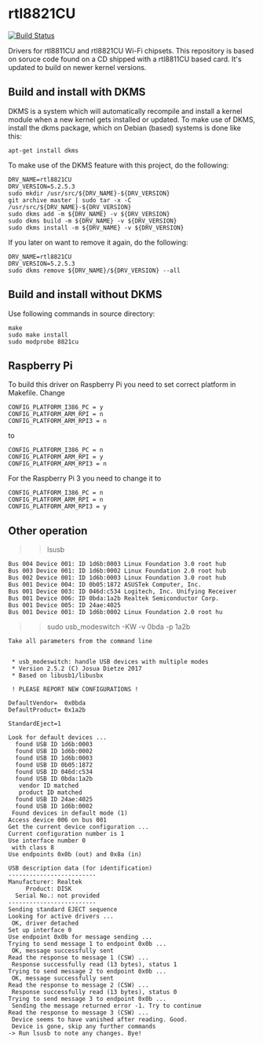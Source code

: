 # rtl8821CU
[![Build Status](https://travis-ci.org/whitebatman2/rtl8821CU.svg?branch=master)](https://travis-ci.org/whitebatman2/rtl8821CU)

Drivers for rtl8811CU and rtl8821CU Wi-Fi chipsets. This repository is based on soruce code found on a CD shipped with a rtl8811CU based card. It's updated to build on newer kernel versions.

## Build and install with DKMS

DKMS is a system which will automatically recompile and install a kernel module when a new kernel gets installed or updated. To make use of DKMS, install the dkms package, which on Debian (based) systems is done like this:

    apt-get install dkms

To make use of the DKMS feature with this project, do the following:

    DRV_NAME=rtl8821CU
    DRV_VERSION=5.2.5.3
    sudo mkdir /usr/src/${DRV_NAME}-${DRV_VERSION}
    git archive master | sudo tar -x -C /usr/src/${DRV_NAME}-${DRV_VERSION}
    sudo dkms add -m ${DRV_NAME} -v ${DRV_VERSION}
    sudo dkms build -m ${DRV_NAME} -v ${DRV_VERSION}
    sudo dkms install -m ${DRV_NAME} -v ${DRV_VERSION}

If you later on want to remove it again, do the following:

    DRV_NAME=rtl8821CU
    DRV_VERSION=5.2.5.3
    sudo dkms remove ${DRV_NAME}/${DRV_VERSION} --all

## Build and install without DKMS
Use following commands in source directory:
```
make
sudo make install
sudo modprobe 8821cu
```
## Raspberry Pi
To build this driver on Raspberry Pi you need to set correct platform in Makefile.
Change
```
CONFIG_PLATFORM_I386_PC = y
CONFIG_PLATFORM_ARM_RPI = n
CONFIG_PLATFORM_ARM_RPI3 = n
```
to
```
CONFIG_PLATFORM_I386_PC = n
CONFIG_PLATFORM_ARM_RPI = y
CONFIG_PLATFORM_ARM_RPI3 = n
```
For the Raspberry Pi 3 you need to change it to
```
CONFIG_PLATFORM_I386_PC = n
CONFIG_PLATFORM_ARM_RPI = n
CONFIG_PLATFORM_ARM_RPI3 = y
```
## Other operation
>>lsusb
```
Bus 004 Device 001: ID 1d6b:0003 Linux Foundation 3.0 root hub
Bus 003 Device 001: ID 1d6b:0002 Linux Foundation 2.0 root hub
Bus 002 Device 001: ID 1d6b:0003 Linux Foundation 3.0 root hub
Bus 001 Device 004: ID 0b05:1872 ASUSTek Computer, Inc. 
Bus 001 Device 003: ID 046d:c534 Logitech, Inc. Unifying Receiver
Bus 001 Device 006: ID 0bda:1a2b Realtek Semiconductor Corp. 
Bus 001 Device 005: ID 24ae:4025  
Bus 001 Device 001: ID 1d6b:0002 Linux Foundation 2.0 root hu
```
>>sudo usb_modeswitch -KW -v 0bda -p 1a2b
```
Take all parameters from the command line


 * usb_modeswitch: handle USB devices with multiple modes
 * Version 2.5.2 (C) Josua Dietze 2017
 * Based on libusb1/libusbx

 ! PLEASE REPORT NEW CONFIGURATIONS !

DefaultVendor=  0x0bda
DefaultProduct= 0x1a2b

StandardEject=1

Look for default devices ...
  found USB ID 1d6b:0003
  found USB ID 1d6b:0002
  found USB ID 1d6b:0003
  found USB ID 0b05:1872
  found USB ID 046d:c534
  found USB ID 0bda:1a2b
   vendor ID matched
   product ID matched
  found USB ID 24ae:4025
  found USB ID 1d6b:0002
 Found devices in default mode (1)
Access device 006 on bus 001
Get the current device configuration ...
Current configuration number is 1
Use interface number 0
 with class 8
Use endpoints 0x0b (out) and 0x8a (in)

USB description data (for identification)
-------------------------
Manufacturer: Realtek
     Product: DISK
  Serial No.: not provided
-------------------------
Sending standard EJECT sequence
Looking for active drivers ...
 OK, driver detached
Set up interface 0
Use endpoint 0x0b for message sending ...
Trying to send message 1 to endpoint 0x0b ...
 OK, message successfully sent
Read the response to message 1 (CSW) ...
 Response successfully read (13 bytes), status 1
Trying to send message 2 to endpoint 0x0b ...
 OK, message successfully sent
Read the response to message 2 (CSW) ...
 Response successfully read (13 bytes), status 0
Trying to send message 3 to endpoint 0x0b ...
 Sending the message returned error -1. Try to continue
Read the response to message 3 (CSW) ...
 Device seems to have vanished after reading. Good.
 Device is gone, skip any further commands
-> Run lsusb to note any changes. Bye!
```
